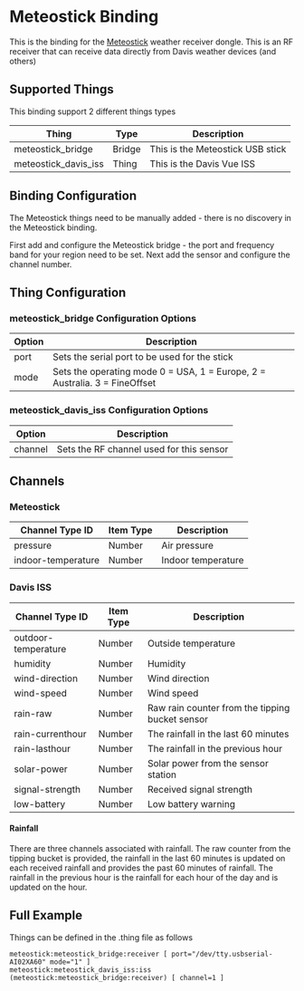 # Meteostick Binding

This is the binding for the [Meteostick](http://www.smartbedded.com/wiki/index.php/Meteostick) weather receiver dongle. This is an RF receiver that can receive data directly from Davis weather devices (and others)

## Supported Things

This binding support 2 different things types

| Thing                | Type   | Description                       |
|----------------------|--------|-----------------------------------|
| meteostick_bridge    | Bridge | This is the Meteostick USB stick  |
| meteostick_davis_iss | Thing  | This is the Davis Vue ISS         |


## Binding Configuration

The Meteostick things need to be manually added - there is no discovery in the Meteostick binding.

First add and configure the Meteostick bridge - the port and frequency band for your region need to be set.
Next add the sensor and configure the channel number.

## Thing Configuration

### meteostick_bridge Configuration Options

| Option | Description                                                                |
|--------|----------------------------------------------------------------------------|
| port   | Sets the serial port to be used for the stick                              |
| mode   | Sets the operating mode 0 = USA, 1 = Europe, 2 = Australia. 3 = FineOffset |


### meteostick_davis_iss Configuration Options

| Option  | Description                               |
|---------|-------------------------------------------|
| channel | Sets the RF channel used for this sensor  |

## Channels

### Meteostick

| Channel Type ID | Item Type    | Description  |
|------------------|------------------------|--------------|
| pressure | Number       | Air pressure |
| indoor-temperature | Number       | Indoor temperature |

### Davis ISS

| Channel Type ID | Item Type    | Description  |
|------------------|------------------------|--------------|
| outdoor-temperature | Number       | Outside temperature |
| humidity | Number       | Humidity |
| wind-direction | Number       | Wind direction |
| wind-speed | Number       | Wind speed |
| rain-raw | Number       | Raw rain counter from the tipping bucket sensor |
| rain-currenthour | Number       | The rainfall in the last 60 minutes |
| rain-lasthour | Number       | The rainfall in the previous hour |
| solar-power | Number       | Solar power from the sensor station |
| signal-strength | Number       | Received signal strength |
| low-battery | Number       | Low battery warning |

#### Rainfall

There are three channels associated with rainfall. The raw counter from the tipping bucket is provided, the rainfall 
in the last 60 minutes is updated on each received rainfall and provides the past 60 minutes of rainfall. The rainfall
in the previous hour is the rainfall for each hour of the day and is updated on the hour.

## Full Example

Things can be defined in the .thing file as follows

```
meteostick:meteostick_bridge:receiver [ port="/dev/tty.usbserial-AI02XA60" mode="1" ]
meteostick:meteostick_davis_iss:iss (meteostick:meteostick_bridge:receiver) [ channel=1 ]
```
